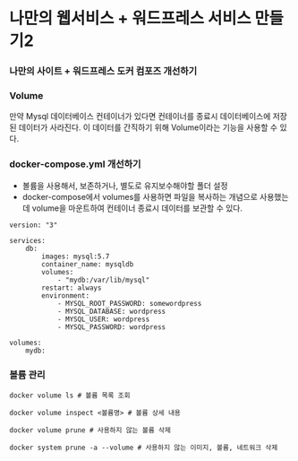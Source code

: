 # 나만의 웹서비스 + 워드프레스 서비스 만들기2

### 나만의 사이트 + 워드프레스 도커 컴포즈 개선하기

### Volume

만약 Mysql 데이터베이스 컨테이너가 있다면 컨테이너를 종료시 데이터베이스에 저장된 데이터가 사라진다. 이 데이터를 간직하기 위해 Volume이라는 기능을 사용할 수 있다.

### docker-compose.yml 개선하기

- 볼륨을 사용해서, 보존하거나, 별도로 유지보수해야할 폴더 설정
- docker-compose에서 volumes를 사용하면 파일을 복사하는 개념으로 사용했는데 volume을 마운트하여 컨테이너 종료시 데이터를 보관할 수 있다.

```docker
version: "3"

services:
	db:
		images: mysql:5.7
		container_name: mysqldb
		volumes:
			- "mydb:/var/lib/mysql"
		restart: always
		environment:
			- MYSQL_ROOT_PASSWORD: somewordpress
			- MYSQL_DATABASE: wordpress
			- MYSQL_USER: wordpress
			- MYSQL_PASSWORD: wordpress

volumes:
	mydb:
```

### 볼륨 관리

```docker
docker volume ls # 볼륨 목록 조회

docker volume inspect <볼륨명> # 볼륨 상세 내용

docker volume prune # 사용하지 않는 볼륨 삭제

docker system prune -a --volume # 사용하지 않는 이미지, 볼륨, 네트워크 삭제
```